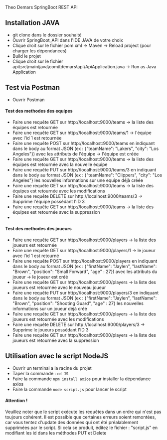 Theo Demars SpringBoot REST API

## Installation JAVA
 - git clone dans le dossier souhaité
 - Ouvrir SpringBoot_API dans l'IDE JAVA de votre choix
 - Clique droit sur le fichier pom.xml -> Maven -> Reload project (pour charger les dépendances)
 - Build le projet
 - Clique droit sur le fichier api\src\main\java\com\tdemars\api\ApiApplication.java -> Run as Java Application

## Test via Postman
 - Ouvrir Postman

#### Test des methodes des equipes
 - Faire une requête GET sur http://localhost:9000/teams -> la liste des équipes est retournée
 - Faire une requête GET sur http://localhost:9000/teams/1 -> l'équipe avec l'id 1 est retournée
 - Faire une requête POST sur http://localhost:9000/teams en indiquant dans le body au format JSON (ex : {"teamName": "Lakers", "city": "Los Angeles"}) avec les attributs de l'équipe -> l'équipe est créée
 - Faire une requête GET sur http://localhost:9000/teams -> la liste des équipes est retournée avec la nouvelle équipe
 - Faire une requête PUT sur http://localhost:9000/teams/3 en indiquant dans le body au format JSON (ex : {"teamName": "Clippers", "city": "Los Angeles"} les nouvelles informations sur une equipe déjà créée
 - Faire une requête GET sur  http://localhost:9000/teams -> la liste des équipes est retournée avec les modifications
 - Faire une requête DELETE sur http://localhost:9000/teams/3 -> Supprime l'équipe possédant l'ID 3
 - Faire une requête GET sur  http://localhost:9000/teams -> la liste des équipes est retournée avec la suppression
 - 
#### Test des methodes des joueurs
 - Faire une requête GET sur http://localhost:9000/players -> la liste des joueurs est retournée
 - Faire une requête GET sur http://localhost:9000/players/1 -> le joueur avec l'id 1 est retourné
 - Faire une requête POST sur  http://localhost:9000/players en indiquant dans le body au format JSON (ex : {"firstName": "Jaylen", "lastName": "Brown", "position": "Small Forward", "age" : 27}) avec les attributs du joueur -> le joueur est créé
 - Faire une requête GET sur  http://localhost:9000/players -> la liste des joueurs est retournée avec le nouveau joueur 
 - Faire une requête PUT sur http://localhost:9000/players/3 en indiquant dans le body au format JSON (ex : {"firstName": "Jaylen", "lastName": "Brown", "position": "Shooting Guard", "age" : 27} les nouvelles informations sur un joueur déjà créé
 - Faire une requête GET sur  http://localhost:9000/players -> la liste des joueurs est retournée avec les modifications
 - Faire une requête DELETE sur http://localhost:9000/players/3 -> Supprime le joueurs possédant l'ID 3
 - Faire une requête GET sur  http://localhost:9000/players -> la liste des joueurs est retournée avec la suppression

## Utilisation avec le script NodeJS
 - Ouvrir un terminal a la racine du projet
 - Taper la commande : `cd JS` 
 - Faire la commande `npm install axios` pour installer la dépendance axios
 - Faire la commande `node script.js` pour lancer le script

#### Attention ! 
Veuillez noter que le script exécute les requêtes dans un ordre qui n'est pas toujours cohérent. Il est possible que certaines erreurs soient remontées, car vous tentez d'update des données qui ont été préalablement supprimées par le script. Si cela se produit, éditez le fichier : "script.js" en modifiant les id dans les méthodes PUT et Delete
